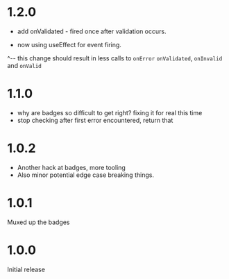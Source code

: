 # 1.2.0

- add onValidated - fired once after validation occurs.

- now using useEffect for event firing.

^-- this change should result in less calls to `onError` `onValidated`, `onInvalid` and `onValid`

# 1.1.0

- why are badges so difficult to get right? fixing it for real this time
- stop checking after first error encountered, return that

# 1.0.2

- Another hack at badges, more tooling
- Also minor potential edge case breaking things.

# 1.0.1

Muxed up the badges

# 1.0.0

Initial release
